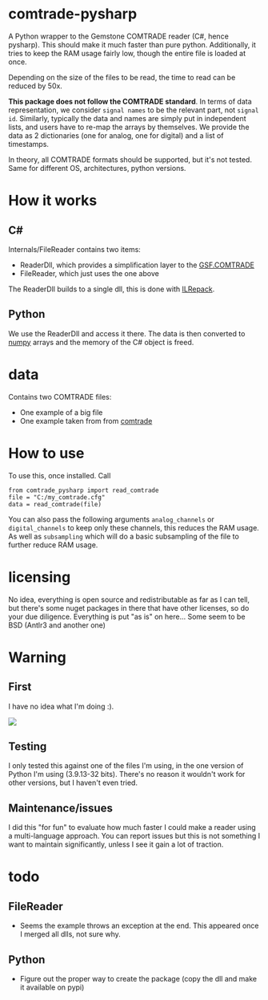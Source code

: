 # comtrade-pysharp
A Python wrapper to the Gemstone COMTRADE reader (C#, hence pysharp). This should make it much faster than pure python.
Additionally, it tries to keep the RAM usage fairly low, though the entire file is loaded at once.

Depending on the size of the files to be read, the time to read can be reduced by 50x.

**This package does not follow the COMTRADE standard**. In terms of data representation, we consider ``signal names``
to be the relevant part, not ``signal id``. Similarly, typically the data and names are simply put in independent lists,
and users have to re-map the arrays by themselves.
We provide the data as 2 dictionaries (one for analog, one for digital) and a list of timestamps.

In theory, all COMTRADE formats should be supported, but it's not tested. Same for different OS, architectures,
python versions.

# How it works

## C#

Internals/FileReader contains two items:
- ReaderDll, which provides a simplification layer to the [GSF.COMTRADE](https://github.com/GridProtectionAlliance/gsf)
- FileReader, which just uses the one above

The ReaderDll builds to a single dll, this is done with [ILRepack](https://github.com/gluck/il-repack).

## Python

We use the ReaderDll and access it there.
The data is then converted to [numpy](https://numpy.org/) arrays and the memory of the C# object is freed.

# data

Contains two COMTRADE files:
- One example of a big file
- One example taken from from [comtrade](https://github.com/drewsilcock/comtrade/tree/main/tests/comtrade_files)

# How to use

To use this, once installed. Call

```
from comtrade_pysharp import read_comtrade
file = "C:/my_comtrade.cfg"
data = read_comtrade(file)
```

You can also pass the following arguments ``analog_channels`` or ``digital_channels`` to keep only these channels, this
reduces the RAM usage. As well as ``subsampling`` which will do a basic subsampling of the file to further reduce RAM usage.


# licensing

No idea, everything is open source and redistributable as far as I can tell, but there's some nuget packages in there that have other licenses, so do your due diligence. Everything is put "as is" on here...
Some seem to be BSD (Antlr3 and another one)

# Warning

## First

I have no idea what I'm doing :).

![](cat.gif)

## Testing

I only tested this against one of the files I'm using, in the one version of Python I'm using (3.9.13-32 bits). There's no reason it wouldn't work for other versions, but I haven't even tried.

## Maintenance/issues

I did this "for fun" to evaluate how much faster I could make a reader using a multi-language approach. You can report issues but this is not something I want to maintain significantly, unless I see it gain a lot of traction.

# todo

## FileReader

* 	Seems the example throws an exception at the end. This appeared once I merged all dlls, not sure why.


## Python

* 	Figure out the proper way to create the package (copy the dll and make it available on pypi)
